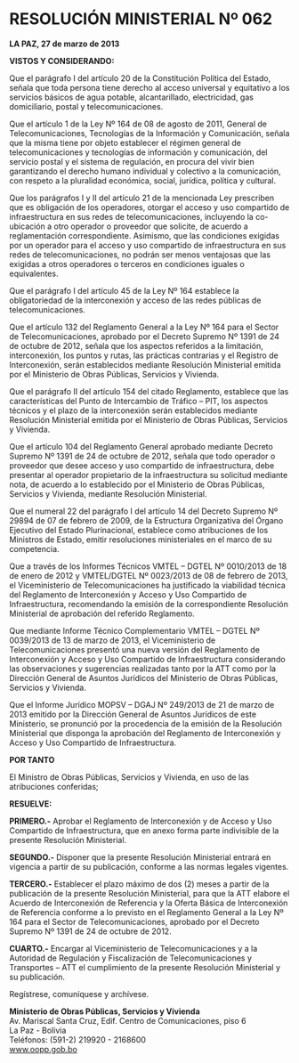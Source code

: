 # RESOLUCIÓN MINISTERIAL Nº 062  
**LA PAZ, 27 de marzo de 2013**  

**VISTOS Y CONSIDERANDO:**  

Que el parágrafo I del artículo 20 de la Constitución Política del Estado, señala que toda persona tiene derecho al acceso universal y equitativo a los servicios básicos de agua potable, alcantarillado, electricidad, gas domiciliario, postal y telecomunicaciones.  

Que el artículo 1 de la Ley Nº 164 de 08 de agosto de 2011, General de Telecomunicaciones, Tecnologías de la Información y Comunicación, señala que la misma tiene por objeto establecer el régimen general de telecomunicaciones y tecnologías de información y comunicación, del servicio postal y el sistema de regulación, en procura del vivir bien garantizando el derecho humano individual y colectivo a la comunicación, con respeto a la pluralidad económica, social, jurídica, política y cultural.  

Que los parágrafos I y II del artículo 21 de la mencionada Ley prescriben que es obligación de los operadores, otorgar el acceso y uso compartido de infraestructura en sus redes de telecomunicaciones, incluyendo la co-ubicación a otro operador o proveedor que solicite, de acuerdo a reglamentación correspondiente. Asimismo, que las condiciones exigidas por un operador para el acceso y uso compartido de infraestructura en sus redes de telecomunicaciones, no podrán ser menos ventajosas que las exigidas a otros operadores o terceros en condiciones iguales o equivalentes.  

Que el parágrafo I del artículo 45 de la Ley Nº 164 establece la obligatoriedad de la interconexión y acceso de las redes públicas de telecomunicaciones.  

Que el artículo 132 del Reglamento General a la Ley Nº 164 para el Sector de Telecomunicaciones, aprobado por el Decreto Supremo Nº 1391 de 24 de octubre de 2012, señala que los aspectos referidos a la limitación, interconexión, los puntos y rutas, las prácticas contrarias y el Registro de Interconexión, serán establecidos mediante Resolución Ministerial emitida por el Ministerio de Obras Públicas, Servicios y Vivienda.  

Que el parágrafo II del artículo 154 del citado Reglamento, establece que las características del Punto de Intercambio de Tráfico – PIT, los aspectos técnicos y el plazo de la interconexión serán establecidos mediante Resolución Ministerial emitida por el Ministerio de Obras Públicas, Servicios y Vivienda.  

Que el artículo 104 del Reglamento General aprobado mediante Decreto Supremo Nº 1391 de 24 de octubre de 2012, señala que todo operador o proveedor que desee acceso y uso compartido de infraestructura, debe presentar al operador propietario de la infraestructura su solicitud mediante nota, de acuerdo a lo establecido por el Ministerio de Obras Públicas, Servicios y Vivienda, mediante Resolución Ministerial.  

Que el numeral 22 del parágrafo I del artículo 14 del Decreto Supremo Nº 29894 de 07 de febrero de 2009, de la Estructura Organizativa del Órgano Ejecutivo del Estado Plurinacional, establece como atribuciones de los Ministros de Estado, emitir resoluciones ministeriales en el marco de su competencia.  

Que a través de los Informes Técnicos VMTEL – DGTEL Nº 0010/2013 de 18 de enero de 2012 y VMTEL/DGTEL Nº 0023/2013 de 08 de febrero de 2013, el Viceministerio de Telecomunicaciones ha justificado la viabilidad técnica del Reglamento de Interconexión y Acceso y Uso Compartido de Infraestructura, recomendando la emisión de la correspondiente Resolución Ministerial de aprobación del referido Reglamento.  

Que mediante Informe Técnico Complementario VMTEL – DGTEL Nº 0039/2013 de 13 de marzo de 2013, el Viceministerio de Telecomunicaciones presentó una nueva versión del Reglamento de Interconexión y Acceso y Uso Compartido de Infraestructura considerando las observaciones y sugerencias realizadas tanto por la ATT como por la Dirección General de Asuntos Jurídicos del Ministerio de Obras Públicas, Servicios y Vivienda.  

Que el Informe Jurídico MOPSV – DGAJ Nº 249/2013 de 21 de marzo de 2013 emitido por la Dirección General de Asuntos Jurídicos de este Ministerio, se pronunció por la procedencia de la emisión de la Resolución Ministerial que disponga la aprobación del Reglamento de Interconexión y Acceso y Uso Compartido de Infraestructura.  

**POR TANTO**  

El Ministro de Obras Públicas, Servicios y Vivienda, en uso de las atribuciones conferidas;  

**RESUELVE:**  

**PRIMERO.-** Aprobar el Reglamento de Interconexión y de Acceso y Uso Compartido de Infraestructura, que en anexo forma parte indivisible de la presente Resolución Ministerial.  

**SEGUNDO.-** Disponer que la presente Resolución Ministerial entrará en vigencia a partir de su publicación, conforme a las normas legales vigentes.  

**TERCERO.-** Establecer el plazo máximo de dos (2) meses a partir de la publicación de la presente Resolución Ministerial, para que la ATT elabore el Acuerdo de Interconexión de Referencia y la Oferta Básica de Interconexión de Referencia conforme a lo previsto en el Reglamento General a la Ley Nº 164 para el Sector de Telecomunicaciones, aprobado por el Decreto Supremo Nº 1391 de 24 de octubre de 2012.  

**CUARTO.-** Encargar al Viceministerio de Telecomunicaciones y a la Autoridad de Regulación y Fiscalización de Telecomunicaciones y Transportes – ATT el cumplimiento de la presente Resolución Ministerial y su publicación.  

Regístrese, comuníquese y archívese.  

**Ministerio de Obras Públicas, Servicios y Vivienda**  
Av. Mariscal Santa Cruz, Edif. Centro de Comunicaciones, piso 6  
La Paz - Bolivia  
Teléfonos: (591-2) 219920 - 2168600  
www.oopp.gob.bo  